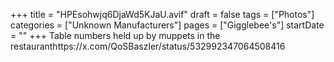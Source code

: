 +++
title = "HPEsohwjq6DjaWd5KJaU.avif"
draft = false
tags = ["Photos"]
categories = ["Unknown Manufacturers"]
pages = ["Gigglebee's"]
startDate = ""
+++
Table numbers held up by muppets in the restauranthttps://x.com/QoSBaszler/status/532992347064508416
